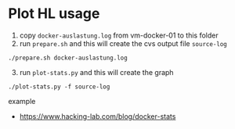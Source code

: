 # Plot HL usage

1. copy `docker-auslastung.log` from vm-docker-01 to this folder
2. run `prepare.sh` and this will create the cvs output file `source-log`

```
./prepare.sh docker-auslastung.log
```

3. run `plot-stats.py` and this will create the graph

```
./plot-stats.py -f source-log
```

example
* https://www.hacking-lab.com/blog/docker-stats
